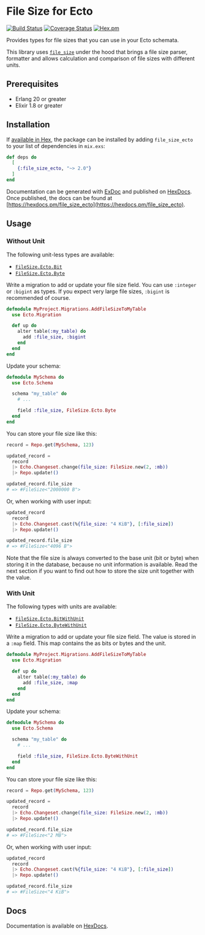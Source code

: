 # File Size for Ecto

[![Build Status](https://travis-ci.org/tlux/file_size_ecto.svg?branch=master)](https://travis-ci.org/tlux/file_size_ecto)
[![Coverage Status](https://coveralls.io/repos/github/tlux/file_size_ecto/badge.svg?branch=master)](https://coveralls.io/github/tlux/file_size_ecto?branch=master)
[![Hex.pm](https://img.shields.io/hexpm/v/file_size_ecto.svg)](https://hex.pm/packages/file_size_ecto)

Provides types for file sizes that you can use in your Ecto schemata.

This library uses [`file_size`](https://hexdocs.pm/file_size) under the hood
that brings a file size parser, formatter and allows calculation and comparison
of file sizes with different units.

## Prerequisites

* Erlang 20 or greater
* Elixir 1.8 or greater

## Installation

If [available in Hex](https://hex.pm/docs/publish), the package can be installed
by adding `file_size_ecto` to your list of dependencies in `mix.exs`:

```elixir
def deps do
  [
    {:file_size_ecto, "~> 2.0"}
  ]
end
```

Documentation can be generated with [ExDoc](https://github.com/elixir-lang/ex_doc)
and published on [HexDocs](https://hexdocs.pm). Once published, the docs can
be found at [https://hexdocs.pm/file_size_ecto](https://hexdocs.pm/file_size_ecto).

## Usage

### Without Unit

The following unit-less types are available:

* [`FileSize.Ecto.Bit`](https://hexdocs.pm/file_size_ecto/FileSize.Ecto.Bit.html)
* [`FileSize.Ecto.Byte`](https://hexdocs.pm/file_size_ecto/FileSize.Ecto.Byte.html)

Write a migration to add or update your file size field. You can use `:integer`
or `:bigint` as types. If you expect very large file sizes, `:bigint` is
recommended of course.

```elixir
defmodule MyProject.Migrations.AddFileSizeToMyTable
  use Ecto.Migration

  def up do
    alter table(:my_table) do
      add :file_size, :bigint
    end
  end
end
```

Update your schema:

```elixir
defmodule MySchema do
  use Ecto.Schema

  schema "my_table" do
    # ...

    field :file_size, FileSize.Ecto.Byte
  end
end
```

You can store your file size like this:

```elixir
record = Repo.get(MySchema, 123)

updated_record =
  record
  |> Echo.Changeset.change(file_size: FileSize.new(2, :mb))
  |> Repo.update!()

updated_record.file_size
# => #FileSize<"2000000 B">
```

Or, when working with user input:

```elixir
updated_record
  record
  |> Echo.Changeset.cast(%{file_size: "4 KiB"}, [:file_size])
  |> Repo.update!()

updated_record.file_size
# => #FileSize<"4096 B">
```

Note that the file size is always converted to the base unit (bit or byte) when
storing it in the database, because no unit information is available. Read the
next section if you want to find out how to store the size unit together with
the value.

### With Unit

The following types with units are available:

* [`FileSize.Ecto.BitWithUnit`](https://hexdocs.pm/file_size_ecto/FileSize.Ecto.BitWithUnit.html)
* [`FileSize.Ecto.ByteWithUnit`](https://hexdocs.pm/file_size_ecto/FileSize.Ecto.ByteWithUnit.html)

Write a migration to add or update your file size field. The value is stored in
a `:map` field. This map contains the as bits or bytes and the unit.

```elixir
defmodule MyProject.Migrations.AddFileSizeToMyTable
  use Ecto.Migration

  def up do
    alter table(:my_table) do
      add :file_size, :map
    end
  end
end
```

Update your schema:

```elixir
defmodule MySchema do
  use Ecto.Schema

  schema "my_table" do
    # ...

    field :file_size, FileSize.Ecto.ByteWithUnit
  end
end
```

You can store your file size like this:

```elixir
record = Repo.get(MySchema, 123)

updated_record =
  record
  |> Echo.Changeset.change(file_size: FileSize.new(2, :mb))
  |> Repo.update!()

updated_record.file_size
# => #FileSize<"2 MB">
```

Or, when working with user input:

```elixir
updated_record
  record
  |> Echo.Changeset.cast(%{file_size: "4 KiB"}, [:file_size])
  |> Repo.update!()

updated_record.file_size
# => #FileSize<"4 KiB">
```

## Docs

Documentation is available on [HexDocs](https://hexdocs.pm/file_size_ecto).
